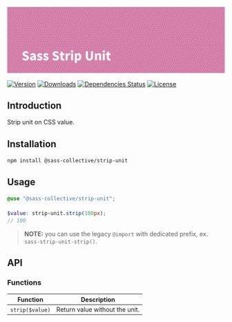 ![Sass Strip Unit](.github/banner.png)

[![Version](https://flat.badgen.net/npm/v/@sass-collective/strip-unit)](https://www.npmjs.com/package/@sass-collective/strip-unit)
[![Downloads](https://flat.badgen.net/npm/dt/@sass-collective/strip-unit)](https://www.npmjs.com/package/@sass-collective/strip-unit)
[![Dependencies Status](https://david-dm.org/sass-collective/sass-collective/status.svg?style=flat-square&path=packages/strip-unit)](https://david-dm.org/sass-collective/sass-collective?path=packages/strip-unit)
[![License](https://flat.badgen.net/github/license/sass-collective/sass-collective)](https://flat.badgen.net/github/license/sass-collective/sass-collective)

## Introduction

Strip unit on CSS value.

## Installation

```shell
npm install @sass-collective/strip-unit
```

## Usage

```scss
@use "@sass-collective/strip-unit";

$value: strip-unit.strip(100px);
// 100
```

> **NOTE:** you can use the legacy `@import` with dedicated prefix, ex. `sass-strip-unit-strip()`.

## API

### Functions

| Function        | Description                    |
|-----------------|--------------------------------|
| `strip($value)` | Return value without the unit. |
